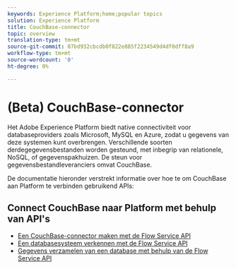 ```yaml
---
keywords: Experience Platform;home;popular topics
solution: Experience Platform
title: CouchBase-connector
topic: overview
translation-type: tm+mt
source-git-commit: 07bd932cbcdb0f822e885f2234549d4df0dff8a9
workflow-type: tm+mt
source-wordcount: '0'
ht-degree: 0%

---
```



# (Beta) CouchBase-connector

Het Adobe Experience Platform biedt native connectiviteit voor databaseproviders zoals Microsoft, MySQL en Azure, zodat u gegevens van deze systemen kunt overbrengen. Verschillende soorten derdegegevensbestanden worden gesteund, met inbegrip van relationele, NoSQL, of gegevenspakhuizen. De steun voor gegevensbestandleveranciers omvat CouchBase.

De documentatie hieronder verstrekt informatie over hoe te om CouchBase aan Platform te verbinden gebruikend APIs:

## Connect CouchBase naar Platform met behulp van API&#39;s

- [Een CouchBase-connector maken met de Flow Service API](../../tutorials/api/create/databases/couchbase.md)
- [Een databasesysteem verkennen met de Flow Service API](../../tutorials/api/explore/database-nosql.md)
- [Gegevens verzamelen van een database met behulp van de Flow Service API](../../tutorials/api/collect/database-nosql.md)